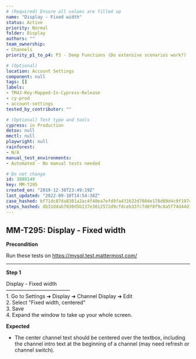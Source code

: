 ```yaml
---
# (Required) Ensure all values are filled up
name: "Display - Fixed width"
status: Active
priority: Normal
folder: Display
authors: ""
team_ownership: 
- Channels
priority_p1_to_p4: P3 - Deep Functions (Do extensive scenarios work?)

# (Optional)
location: Account Settings
component: null
tags: []
labels: 
- TM4J-Key-Mapped-In-Cypress-Release
- cy-prod
- account-settings
tested_by_contributor: ""

# (Optional) Test type and tools
cypress: in Production
detox: null
mmctl: null
playwright: null
rainforest: 
- N/A
manual_test_environments:
- Automated - No manual tests needed

# Do not change
id: 3808149
key: MM-T295
created_on: "2019-12-30T23:49:19Z"
last_updated: "2022-09-10T14:54:38Z"
case_hashed: bf71dc87da8301a2ac4f40ea7efd9fa431622d7084e178d89d4c9f1974eb0eb8597024bafa1333b0eddbc93690d49f4c
steps_hashed: db31ddab7030d5b137e3012572d9cfdceb33fc7d0f8f9c8a5f74d44d1cf2eb1a7ce7ef718e7c00e24850d2e9550344bc
---
```


<!-- (Auto-generated) Based on frontmatter's "key" and "name" -->

## MM-T295: Display - Fixed width

**Precondition**

Run these tests on <https://mysql.test.mattermost.com/>

---

**Step 1**

Display - Fixed width\
–––––––––––––––––––––––––\
1\. Go to Settings ➜ Display ➜ Channel Display ➜ Edit\
2\. Select "Fixed width, centered"\
3\. Save\
4\. Expand the window to take up your whole screen.

**Expected**

- The center channel text should be centered over the textbox, including the channel intro text at the beginning of a channel (may need refresh or channel switch).
